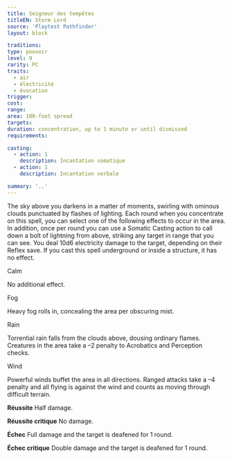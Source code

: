 ```yaml
---
title: Seigneur des tempêtes
titleEN: Storm Lord
source: 'Playtest Pathfinder'
layout: block

traditions:
type: pouvoir
level: 9
rarity: PC
traits:
  - air
  - électricité
  - évocation
trigger: 
cost: 
range: 
area: 100-foot spread
targets: 
duration: concentration, up to 1 minute or until dismissed
requirements: 

casting:
  - action: 1
    description: Incantation somatique
  - action: 1
    description: Incantation verbale

summary: '..'
---
```

The sky above you darkens in a matter of moments, swirling with ominous clouds punctuated by flashes of lighting. Each round when you concentrate on this spell, you can select one of the following effects to occur in the area. In addition, once per round you can use a Somatic Casting action to call down a bolt of lightning from above, striking any target in range that you can see. You deal 10d6 electricity damage to the target, depending on their Reflex save. If you cast this spell underground or inside a structure, it has no effect.

Calm

No additional effect.

Fog

Heavy fog rolls in, concealing the area per obscuring mist.

Rain

Torrential rain falls from the clouds above, dousing ordinary flames. Creatures in the area take a –2 penalty to Acrobatics and Perception checks.

Wind

Powerful winds buffet the area in all directions. Ranged attacks take a –4 penalty and all flying is against the wind and counts as moving through difficult terrain.

**Réussite** Half damage.

**Réussite critique** No damage.

**Échec** Full damage and the target is deafened for 1 round.

**Échec critique** Double damage and the target is deafened for 1 round.
